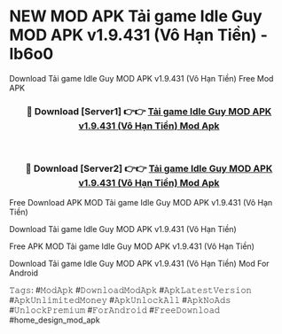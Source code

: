 # NEW MOD APK Tải game Idle Guy MOD APK v1.9.431 (Vô Hạn Tiền) - lb6o0
Download Tải game Idle Guy MOD APK v1.9.431 (Vô Hạn Tiền) Free Mod APK

<div align="center">
<h3>🔴 Download [Server1] 👉👉 <a href="https://apk-comot.site?title=Tải_game_Idle_Guy_MOD_APK_v1.9.431_(Vô_Hạn_Tiền)">Tải game Idle Guy MOD APK v1.9.431 (Vô Hạn Tiền) Mod Apk</a></h3><br>

<h3>🔴 Download [Server2] 👉👉 <a href="https://apk-comot.site?title=Tải_game_Idle_Guy_MOD_APK_v1.9.431_(Vô_Hạn_Tiền)">Tải game Idle Guy MOD APK v1.9.431 (Vô Hạn Tiền) Mod Apk</a></h3>
</div>


Free Download APK MOD Tải game Idle Guy MOD APK v1.9.431 (Vô Hạn Tiền)

Download Tải game Idle Guy MOD APK v1.9.431 (Vô Hạn Tiền) 

Free APK MOD Tải game Idle Guy MOD APK v1.9.431 (Vô Hạn Tiền) 

Download Tải game Idle Guy MOD APK v1.9.431 (Vô Hạn Tiền) Mod For Android

𝚃𝚊𝚐𝚜: #𝙼𝚘𝚍𝙰𝚙𝚔 #𝙳𝚘𝚠𝚗𝚕𝚘𝚊𝚍𝙼𝚘𝚍𝙰𝚙𝚔 #𝙰𝚙𝚔𝙻𝚊𝚝𝚎𝚜𝚝𝚅𝚎𝚛𝚜𝚒𝚘𝚗 #𝙰𝚙𝚔𝚄𝚗𝚕𝚒𝚖𝚒𝚝𝚎𝚍𝙼𝚘𝚗𝚎𝚢 #𝙰𝚙𝚔𝚄𝚗𝚕𝚘𝚌𝚔𝙰𝚕𝚕 #𝙰𝚙𝚔𝙽𝚘𝙰𝚍𝚜 #𝚄𝚗𝚕𝚘𝚌𝚔𝙿𝚛𝚎𝚖𝚒𝚞𝚖 #𝙵𝚘𝚛𝙰𝚗𝚍𝚛𝚘𝚒𝚍 #𝙵𝚛𝚎𝚎𝙳𝚘𝚠𝚗𝚕𝚘𝚊𝚍 #home_design_mod_apk